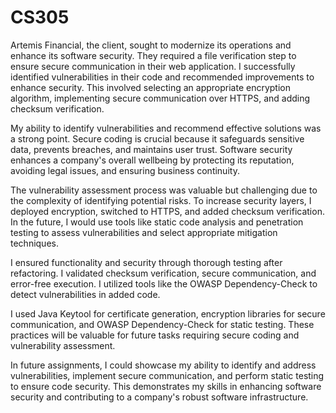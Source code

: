 # CS305

Artemis Financial, the client, sought to modernize its operations and enhance its software security. They required a file verification step to ensure secure communication in their web application. I successfully identified vulnerabilities in their code and recommended improvements to enhance security. This involved selecting an appropriate encryption algorithm, implementing secure communication over HTTPS, and adding checksum verification.

My ability to identify vulnerabilities and recommend effective solutions was a strong point. Secure coding is crucial because it safeguards sensitive data, prevents breaches, and maintains user trust. Software security enhances a company's overall wellbeing by protecting its reputation, avoiding legal issues, and ensuring business continuity.

The vulnerability assessment process was valuable but challenging due to the complexity of identifying potential risks. To increase security layers, I deployed encryption, switched to HTTPS, and added checksum verification. In the future, I would use tools like static code analysis and penetration testing to assess vulnerabilities and select appropriate mitigation techniques.

I ensured functionality and security through thorough testing after refactoring. I validated checksum verification, secure communication, and error-free execution. I utilized tools like the OWASP Dependency-Check to detect vulnerabilities in added code.

I used Java Keytool for certificate generation, encryption libraries for secure communication, and OWASP Dependency-Check for static testing. These practices will be valuable for future tasks requiring secure coding and vulnerability assessment.

In future assignments, I could showcase my ability to identify and address vulnerabilities, implement secure communication, and perform static testing to ensure code security. This demonstrates my skills in enhancing software security and contributing to a company's robust software infrastructure.

